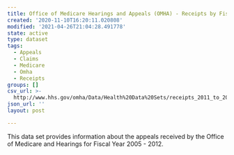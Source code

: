 ```yaml
---
title: Office of Medicare Hearings and Appeals (OMHA) - Receipts by Fiscal Year
created: '2020-11-10T16:20:11.020808'
modified: '2021-04-26T21:04:28.491778'
state: active
type: dataset
tags:
  - Appeals
  - Claims
  - Medicare
  - Omha
  - Receipts
groups: []
csv_url: >-
  http://www.hhs.gov/omha/Data/Health%20Data%20Sets/receipts_2011_to_2012_csv.csv
json_url: ''
layout: post

---
```

<p>This data set provides information about the appeals received by the Office of Medicare and Hearings for Fiscal Year 2005 - 2012.</p>
